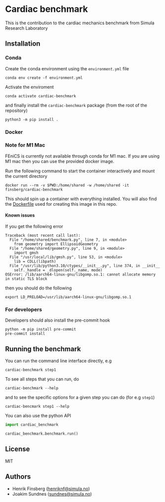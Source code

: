 # Cardiac benchmark

This is the contribution to the cardiac mechanics benchmark from Simula Research Laboratory

## Installation

### Conda

Create the conda environment using the `environment.yml` file
```
conda env create -f environment.yml
```
Activate the enviroment
```
conda activate cardiac-benchmark
```
and finally install the `cardiac-benchmark` package (from the root of the repository)
```
python3 -m pip install .
```

### Docker

### Note for M1 Mac
FEniCS is currently not available through conda for M1 mac. If you are using M1 mac then you can use the provided docker image.

Run the following command to start the container interactively and mount the current directory
```
docker run --rm -v $PWD:/home/shared -w /home/shared -it finsberg/cardiac-benchmark
```
This should spin up a container with everything installed. You will also find the [Dockerfile](docker/Dockerfile) used for creating this image in this repo.

#### Known issues
If you get the following error
```
Traceback (most recent call last):
  File "/home/shared/benchmark.py", line 7, in <module>
    from geometry import EllipsoidGeometry
  File "/home/shared/geometry.py", line 9, in <module>
    import gmsh
  File "/usr/local/lib/gmsh.py", line 53, in <module>
    lib = CDLL(libpath)
  File "/usr/lib/python3.10/ctypes/__init__.py", line 374, in __init__
    self._handle = _dlopen(self._name, mode)
OSError: /lib/aarch64-linux-gnu/libgomp.so.1: cannot allocate memory in static TLS block
```
then you should do the following
```
export LD_PRELOAD=/usr/lib/aarch64-linux-gnu/libgomp.so.1
```


### For developers

Developers should also install the pre-commit hook

```
python -m pip install pre-commit
pre-commit install
```

## Running the benchmark

You can run the command line interface directly, e.g
```
cardiac-benchmark step1
```
To see all steps that you can run, do
```
cardiac-benchmark --help
```
and to see the specific options for a given step you can do (for e.g `step1`)
```
cardiac-bencmark step1 --help
```

You can also use the python API
```python
import cardiac_benchmark

cardiac_benchmark.benchmark.run()
```

## License

MIT

## Authors

- Henrik Finsberg (henriknf@simula.no)
- Joakim Sundnes (sundnes@simula.no)
